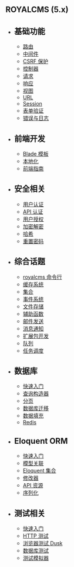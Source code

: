 ## ROYALCMS (5.x)

- ## 基础功能

  - [路由](/wiki/5.x/routing)
  - [中间件](/wiki/5.x/middleware)
  - [CSRF 保护](/wiki/5.x/csrf)
  - [控制器](/wiki/5.x/controllers)
  - [请求](/wiki/5.x/requests)
  - [响应](/wiki/5.x/responses)
  - [视图](/wiki/5.x/views)
  - [URL](/wiki/5.x/urls)
  - [Session](/wiki/5.x/session)
  - [表单验证](/wiki/5.x/validation)
  - [错误与日志](/wiki/5.x/errors)

- ## 前端开发

  - [Blade 模板](/wiki/5.x/blade)
  - [本地化](/wiki/5.x/localization)
  - [前端指南](/wiki/5.x/frontend)

- ## 安全相关

  - [用户认证](/wiki/5.x/authentication)
  - [API 认证](/wiki/5.x/passport)
  - [用户授权](/wiki/5.x/authorization)
  - [加密解密](/wiki/5.x/encryption)
  - [哈希](/wiki/5.x/hashing)
  - [重置密码](/wiki/5.x/passwords)

- ## 综合话题

  - [royalcms 命令行](/wiki/5.x/royalcms)
  - [缓存系统](/wiki/5.x/cache)
  - [集合](/wiki/5.x/collections)
  - [事件系统](/wiki/5.x/events)
  - [文件存储](/wiki/5.x/filesystem)
  - [辅助函数](/wiki/5.x/helpers)
  - [邮件发送](/wiki/5.x/mail)
  - [消息通知](/wiki/5.x/notifications)
  - [扩展包开发](/wiki/5.x/packages)
  - [队列](/wiki/5.x/queues)
  - [任务调度](/wiki/5.x/scheduling)

- ## 数据库

  - [快速入门](/wiki/5.x/database)
  - [查询构造器](/wiki/5.x/queries)
  - [分页](/wiki/5.x/pagination)
  - [数据库迁移](/wiki/5.x/migrations)
  - [数据填充](/wiki/5.x/seeding)
  - [Redis](/wiki/5.x/redis)

- ## Eloquent ORM

  - [快速入门](/wiki/5.x/eloquent)
  - [模型关联](/wiki/5.x/eloquent-relationships)
  - [Eloquent 集合](/wiki/5.x/eloquent-collections)
  - [修改器](/wiki/5.x/eloquent-mutators)
  - [API 资源](/wiki/5.x/eloquent-resources)
  - [序列化](/wiki/5.x/eloquent-serialization)

- ## 测试相关

  - [快速入门](/wiki/5.x/testing)
  - [HTTP 测试](/wiki/5.x/http-tests)
  - [浏览器测试 Dusk](/wiki/5.x/dusk)
  - [数据库测试](/wiki/5.x/database-testing)
  - [测试模拟器](/wiki/5.x/mocking)


